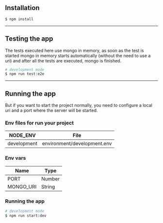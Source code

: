 ## Installation

```bash
$ npm install
```
____________

## Testing the app

The tests executed here use mongo in memory, as soon as the test is started mongo in memory starts automatically (without the need to use a uri) and after all the tests are executed, mongo is finished.

```bash
# development mode
$ npm run test:e2e
```

____________

## Running the app

But if you want to start the project normally, you need to configure a local uri and a port where the server will be started.

### Env files for run your project

| NODE_ENV    | File                        |
| ----------- | --------------------------- |
| development | environment/development.env |

### Env vars

| Name                  | Type   |
| --------------------- | ------ |
| PORT                  | Number |
| MONGO_URI             | String |


### Running the app

```bash
# development mode
$ npm run start:dev
```

